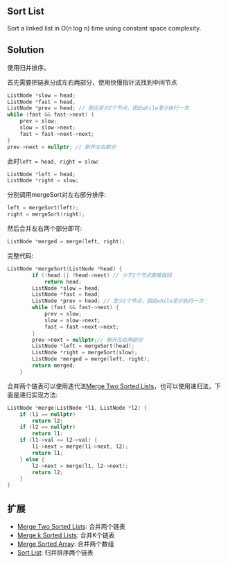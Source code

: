 ## Sort List

Sort a linked list in O(n log n) time using constant space complexity.

## Solution

使用归并排序。

首先需要把链表分成左右两部分，使用快慢指针法找到中间节点

```cpp
ListNode *slow = head;
ListNode *fast = head,
ListNode *prev = head; // 假设至少2个节点，因此while至少执行一次
while (fast && fast->next) {
	prev = slow;
	slow = slow->next;
	fast = fast->next->next;
}
prev->next = nullptr; // 断开左右部分
```

此时`left = head, right = slow`:

```cpp
ListNode *left = head;
ListNode *right = slow;
```

分别调用mergeSort对左右部分排序:

```cpp
left = mergeSort(left);
right = mergeSort(right);
```

然后合并左右两个部分即可:

```cpp
ListNode *merged = merge(left, right);
```

完整代码:

```cpp
ListNode *mergeSort(ListNode *head) {
		if (!head || !head->next) // 少于2个节点直接返回
			return head;
		ListNode *slow = head;
		ListNode *fast = head;
		ListNode *prev = head; // 至少2个节点，因此while至少执行一次
		while (fast && fast->next) {
			prev = slow;
			slow = slow->next;
			fast = fast->next->next;
		}
		prev->next = nullptr;// 断开左右两部分
		ListNode *left = mergeSort(head);
		ListNode *right = mergeSort(slow);
		ListNode *merged = merge(left, right);
		return merged;
	}
```


合并两个链表可以使用迭代法[Merge Two Sorted Lists](../MergeTwoSortedLists)，也可以使用递归法，下面是递归实现方法:

```cpp
ListNode *merge(ListNode *l1, ListNode *l2) {
	if (l1 == nullptr)
		return l2;
	if (l2 == nullptr)
		return l1;
	if (l1->val <= l2->val) {
		l1->next = merge(l1->next, l2);
		return l1;
	} else {
		l2->next = merge(l1, l2->next);
		return l2;
	}
}
```

## 扩展

* [Merge Two Sorted Lists](../MergeTwoSortedLists): 合并两个链表
* [Merge k Sorted Lists](../MergekSortedLists): 合并K个链表
* [Merge Sorted Array](../MergeSortedArray): 合并两个数组
* [Sort List](../SortList): 归并排序两个链表
